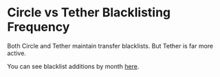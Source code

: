 # Circle vs Tether Blacklisting Frequency

Both Circle and Tether maintain transfer blacklists.
But Tether is far more active.

You can see blacklist additions by month [here](https://dashargos.chainargos.com/looks/695).